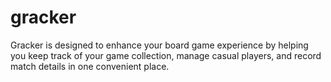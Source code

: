 # gracker
Gracker is designed to enhance your board game experience by helping you keep track of your game collection, manage casual players, and record match details in one convenient place.
